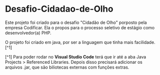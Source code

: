 # Desafio-Cidadao-de-Olho

Este projeto foi criado para o desafio "Cidadão de Olho" porposto pela empresa Codificar. Ela o propos para o processo seletivo de estágio como desenvolvedor(a) PHP.

O projeto foi criado em java, por ser a linguagem que tinha mais facilidade.[^1]

[^1] Para poder rodar no **Visual Studio Code** terá que ir até a aba Java Projects > Referenced Libraries. Depois disso precisará adicionar os arquivos .jar, que são biliotecas externas com funções extras.
